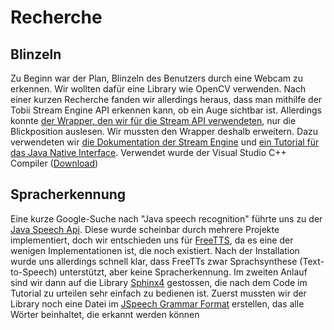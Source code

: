 # Recherche
## Blinzeln
Zu Beginn war der Plan, Blinzeln des Benutzers durch eine Webcam zu erkennen. Wir wollten dafür eine Library wie OpenCV
verwenden. Nach einer kurzen Recherche fanden wir allerdings heraus, dass man mithilfe der Tobii Stream Engine API
erkennen kann, ob ein Auge sichtbar ist. Allerdings konnte
[der Wrapper, den wir für die Stream API verwendeten](https://github.com/GazePlay/TobiiStreamEngineForJava), nur die
Blickposition auslesen. Wir mussten den Wrapper deshalb erweitern. Dazu verwendeten wir
[die Dokumentation der Stream Engine](https://tobiitech.github.io/stream-engine-docs/)
und
[ein Tutorial für das Java Native Interface](https://www.baeldung.com/jni). Verwendet wurde der Visual Studio C++
Compiler ([Download](https://visualstudio.microsoft.com/de/downloads/))
## Spracherkennung
Eine kurze Google-Suche nach "Java speech recognition" führte uns zu der
[Java Speech Api](https://www.oracle.com/java/technologies/speech-api-frequently-asked-questions.html). Diese wurde
scheinbar durch mehrere Projekte implementiert, doch wir entschieden uns für [FreeTTS](https://freetts.sourceforge.io/),
da es eine der wenigen Implementationen ist, die noch existiert. Nach der Installation wurde uns allerdings schnell
klar, dass FreeTTs zwar Sprachsynthese (Text-to-Speech) unterstützt, aber keine Spracherkennung. Im zweiten Anlauf
sind wir dann auf die Library 
[Sphinx4](https://cmusphinx.github.io/wiki/tutorialsphinx4/) gestossen, die nach dem Code im Tutorial zu urteilen sehr 
einfach zu bedienen ist. Zuerst mussten wir der Library noch eine Datei
im [JSpeech Grammar Format](https://www.w3.org/TR/2000/NOTE-jsgf-20000605/) erstellen, das alle Wörter beinhaltet, die
erkannt werden können